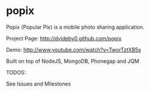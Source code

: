 popix
=====

Popix (Popular Pix) is a mobile photo sharing application.

Project Page: http://dvideby0.github.com/popix

Demo: http://www.youtube.com/watch?v=TworTztXB5s

Built on top of NodeJS, MongoDB, Phonegap and JQM



TODOS:

See Issues and Milestones